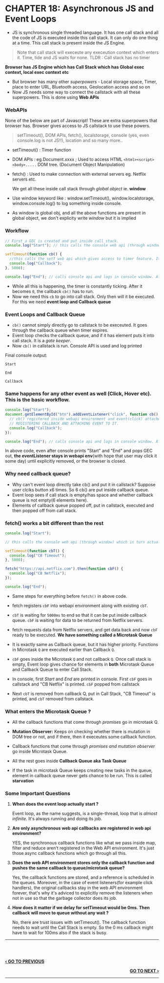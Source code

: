 # CHAPTER 18: Asynchronous JS and Event Loops

- JS is synchronous single threaded language. It has one call stack and all the code of JS is executed inside this call stack. It can only do one thing at a time. This call stack is present inside the JS Engine.

> Note that call stack will execeute any execeution context which enters it. Time, tide and JS waits for none. TLDR : Call stack has no timer

**Browser has JS Engine which has Call Stack which has Global exec context, local exec context etc**

- But browser has many other _superpowers_ - Local storage space, Timer, place to enter URL, Bluetooth access, Geolocation access and so on
- Now JS needs some way to connect the callstack with all these superpowers. This is done using **Web APIs**

### WebAPIs

None of the below are part of Javascript! These are extra superpowers that browser has. Browser gives access to JS callstack to use these powers.

> setTimeout(), DOM APIs, fetch(), localstorage, console (yes, even console.log is not JS!!), location and so many more..

- setTimeout() : Timer function
- DOM APIs : eg.Document.xxxx ; Used to access HTML `<html><script><body>.....` DOM tree. (Document Object Manipulation)
- fetch() : Used to make connection with external servers eg. Netflix servers etc.

  We get all these inside call stack through _global object_ ie. **window**

- Use window keyword like : window.setTimeout(), window.localstorage, window.console.log() to log something inside console.
- As window is global obj, and all the above functions are present in global object, we don't explicity write _window_ but it is implied

### Workflow

```javascript
// First a GEC is created and put inside call stack.
console.log("Start"); // this calls the console web api (through window) which in turn actually modifies values in console.

setTimeout(function cb() {
  //this calls the setT web api which gives access to timer feature. It stores the callback cb() and starts timer.
  console.log("Callback");
}, 5000);

console.log("End"); // calls console api and logs in console window. After this GEC pops from call stack.
```

- While all this is happening, the timer is constantly ticking. After it becomes `0`, the callback `cb()` has to run.
- Now we need this `cb` to go into call stack. Only then will it be executed. For this we need **event loop and Callback queue**

### Event Loops and Callback Queue

- `cb()` cannot simply directly go to callstack to be execeuted. It goes through the callback queue when timer expires.
- Event loop checks the callback queue, and if it has element puts it into call stack. It is a _gate keeper_.
- Now `cb()` in callstack is run. Console API is used and log printed

Final console output:

    Start

    End

    Callback

### Same happens for any other event as well (Click, Hover etc). This is the basic workflow.

```javascript
console.log("Start");
document.getElementById("btn").addEventListener("click", function cb() {
  // cb() registered inside webapi environment and event(click) attached to it. ie.
  // REGISTERING CALLBACK AND ATTACHING EVENT TO IT.
  console.log("Callback");
});

console.log("End"); // calls console api and logs in console window. After this GEC pops from call stack.
```

In above code, even after console prints "Start" and "End" and pops GEC out, **the eventListener stays in webapi env**(with hope that user may click it some day) until explicitly removed, or the browser is closed.

### Why need callback queue?

- Why can't event loop directly take cb() and put it in callstack? Suppose user clciks button x6 times. So 6 cb() are put inside callback queue.
- Event loop sees if call stack is empty/has space and whether callback queue is not empty(6 elements here).
- Elements of callback queue popped off, put in callstack, executed and then popped off from call stack.

### fetch() works a bit different than the rest

```javascript
console.log("Start");

// this calls the console web api (through window) which in turn actually modifies values in console.

setTimeout(function cbT() {
  console.log("CB Timeout");
}, 5000);

fetch("https://api.netflix.com").then(function cbF() {
  console.log("CB Netflix");
});

console.log("End");
```

- Same steps for everything before `fetch()` in above code.
- fetch registers `cbF` into webapi environment along with existing `cbT`.
- `cbT` is waiting for `5000ms` to end so that it can be put inside callback queue. `cbF` is waiting for data to be returned from Netflix servers.
- fetch requests data from Netflix servers, and get data back and now `cbF` ready to be executed.
  **We have something called a Microtask Queue**
- It is exactly same as Callback queue, but it has higher priority. Functions in Microtask `Q` are executed earlier than Callback `Q`.
- `cbF` goes inside the Microtask `Q` and not callback `Q`. Once call stack is empty, Event loop gives chance for elements in **both** Microtask Queue and Callback Queue to enter Call Stack.

- In console, first _Start_ and _End_ are printed in console. First `cbF` goes in callstack and "CB Netflix" is printed. `cbF` popped from callstack
- Next `cbT` is removed from callback Q, put in Call Stack, "CB Timeout" is printed, and `cbT` removed from callstack.

### What enters the Microtask Queue ?

- All the callback functions that come through _promises_ go in microtask Q.
- **Mutation Observer:** Keeps on checking whether there is mutation in DOM tree or not, and if there, then it execeutes some callback function.
- Callback functions that come through _promises and mutation observer_ go inside Microtask Queue.
- All the rest goes inside **Callback Queue aka Task Queue**

- If the task in microtask Queue keeps creating new tasks in the queue, element in callback queue never gets chance to be run. This is called **starvation**

### Some Important Questions

1. **When does the event loop actually start ?**

   Event loop, as the name suggests, is a single-thread, loop that is _almost infinite_. It's always running and doing its job.

2. **Are only asynchronous web api callbacks are registered in web api environment?**

   YES, the synchronous callback functions like what we pass inside map, filter and reduce aren't registered in the Web API environment. It's just those async callback functions which go through all this.

3. **Does the web API environment stores only the callback function and pushes the same callback to queue/microtask queue?**

   Yes, the callback functions are stored, and a reference is scheduled in the queues. Moreover, in the case of event listeners(for example click handlers), the original callbacks stay in the web API environment forever, that's why it's adviced to explicitly remove the listeners when not in use so that the garbage collector does its job.

4. **How does it matter if we delay for setTimeout would be 0ms. Then callback will move to queue without any wait ?**

   No, there are trust issues with setTimeout(). The callback function needs to wait until the Call Stack is empty. So the 0 ms callback might have to wait for 100ms also if the stack is busy.

---

<br><br>

<p align="left">
  <a href="./17_Callbacks_And_EventListeners.md"><b>‹ GO TO PREVIOUS</b></a>
</p>

<p align="right">
  <a href="./19_JS_Engine_And_ChromeV8.md"><b>GO TO NEXT ›</b></a>
</p>

---
